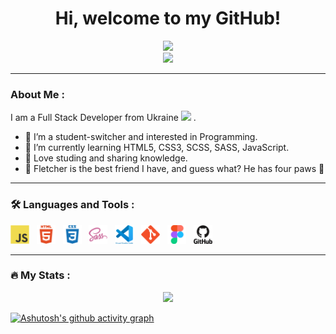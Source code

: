 ### <!-- greeting  -->
<h1 align="center">
  Hi, welcome to my GitHub!
  
</h1>


<div id="header" align="center">
  <img src="https://media.giphy.com/media/fgLPuyyoxzl3166xGo/giphy-downsized-large.gif" width="100"/>
</div>

<!-- views counter -->
<div align="center">
<a href="https://u8views.com/github/ihor-kutsenko"><img src="https://u8views.com/api/v1/github/profiles/96702664/views/day-week-month-total-count.svg"></a>
</div>



---

<!-- hero -->

### About Me :

I am a Full Stack Developer from Ukraine <img src="https://media.giphy.com/media/GVdqiRZjAcYumSkCbT/giphy.gif" > .

- :open_book: I’m a student-switcher and interested in Programming.
- :open_book: I’m currently learning HTML5, CSS3, SCSS, SASS, JavaScript.
- :open_book: Love studing and sharing knowledge.
- :open_book: Fletcher is the best friend I have, and guess what? He has four paws :paw_prints:
<!-- - :email: How to reach me: [![Linkedin Badge](https://img.shields.io/badge/-Linkedin-blue?style=flat&logo=Linkedin&logoColor=white)]() -->

---

### :hammer_and_wrench: Languages and Tools :

<div>
  <!-- <img src="https://github.com/devicons/devicon/blob/master/icons/react/react-original-wordmark.svg" title="React" alt="React" width="30" height="30"/>&nbsp;&nbsp; -->
   <img src="https://github.com/devicons/devicon/blob/master/icons/javascript/javascript-original.svg" title="JavaScript" alt="JavaScript" width="30" height="30"/>&nbsp;&nbsp;
  <img src="https://github.com/devicons/devicon/blob/master/icons/html5/html5-plain-wordmark.svg" title="HTML5" alt="HTML" width="30" height="30"/>&nbsp;&nbsp;
  <img src="https://github.com/devicons/devicon/blob/master/icons/css3/css3-plain-wordmark.svg"  title="CSS3" alt="CSS" width="30" height="30"/>&nbsp;&nbsp;
 <img src="https://github.com/devicons/devicon/blob/master/icons/sass/sass-original.svg"  title="sass" alt="sass" width="30" height="30"/>&nbsp;&nbsp;
  <img src="https://github.com/devicons/devicon/blob/master/icons/vscode/vscode-original-wordmark.svg" title="vscode" alt="vscode" width="30" height="30"/>&nbsp;&nbsp;
  <img src="https://github.com/devicons/devicon/blob/master/icons/git/git-plain.svg" title="Git" **alt="Git" width="30" height="30"/>&nbsp;&nbsp;
  <img src="https://github.com/devicons/devicon/blob/master/icons/figma/figma-original.svg"  title="figma" alt="figma" width="30" height="30"/>&nbsp;&nbsp;
    <img src="https://github.com/devicons/devicon/blob/master/icons/github/github-original-wordmark.svg" title="github" **alt="github" width="30" height="30"/>&nbsp;&nbsp;
</div>

---

### :fire: My Stats :

<div align="center"> 
 <img height="150em" src="https://streak-stats.demolab.com?user=ihor-kutsenko&theme=soft-green&hide_border=true&background=FFFFFF00&dates=00AF4BF4&fire=19892F&currStreakNum=19892F&sideNums=19892F"/>
<!-- [![GitHub Streak](https://streak-stats.demolab.com?user=ihor-kutsenko&theme=soft-green&hide_border=true&background=FFFFFF00&dates=00AF4BF4&fire=19892F&currStreakNum=19892F&sideNums=19892F)](https://git.io/streak-stats) -->

<!-- [![Top Langs](https://github-readme-stats.vercel.app/api/top-langs/?username=ihor-kutsenko&langs_count=8&layout=compact&theme=transparent)](https://github.com/anuraghazra/github-readme-stats) -->
<!-- <img height="150em" src="https://github-readme-stats.vercel.app/api/top-langs/?username=ihor-kutsenko&layout=compact&langs_count=7&theme=transparent"/> -->
</div>

[![Ashutosh's github activity graph](https://github-readme-activity-graph.vercel.app/graph?username=ihor-kutsenko&bg_color=000000&color=ffffff&line=2eb830&point=05ff22&area=true&hide_border=true)](https://github.com/ashutosh00710/github-readme-activity-graph)

<!-- ### Snake eating my contribution graph -->
<!-- ![github contribution grid snake animation](https://raw.githubusercontent.com/ihor-kutsenko/ihor-kutsenko/output/github-contribution-grid-snake-dark.svg#gh-dark-mode-only) -->
<!-- ![github contribution grid snake animation](https://raw.githubusercontent.com/ihor-kutsenko/ihor-kutsenko/output/github-contribution-grid-snake.svg#gh-light-mode-only) -->

<!--
**ihor-kutsenko/ihor-kutsenko** is a ✨ _special_ ✨ repository because its `README.md` (this file) appears on your GitHub profile.


-->
